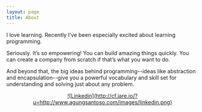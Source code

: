 ```yaml
---
layout: page
title: About
---
```


I love learning. Recently I’ve been especially excited about learning programming. 

Seriously. It’s so empowering! You can build amazing things quickly. You can create a company from scratch if that’s what you want to do. 

And beyond that, the big ideas behind programming--ideas like abstraction and encapsulation--give you a powerful vocabulary and skill set for understanding and solving just about any problem.

<center>
<a href="https://id.linkedin.com/in/agungsantoso
" rel="Linkedin">![Linkedin](http://cf.jare.io/?u=http://www.agungsantoso.com/images/linkedin.png)</a>
</center>

<style>
img[alt=drawing] { width: 100px; }
</style>
